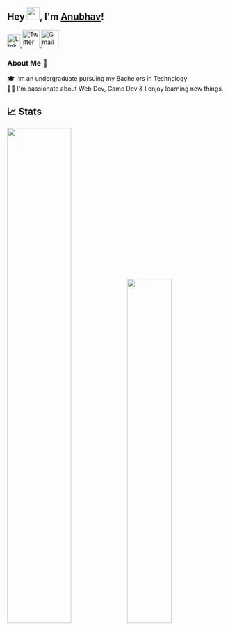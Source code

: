 ## Hey <img src="https://github.com/TheDudeThatCode/TheDudeThatCode/blob/master/Assets/Hi.gif" width="29">, I'm [Anubhav](https://anubhav06.github.io/portfolio)!
<a href="https://www.linkedin.com/in/anubhav-gupta06/">
  <img src="https://cdn.worldvectorlogo.com/logos/linkedin-icon-2.svg" title="Linkedin" alt="Linkedin Account" width="30"/>
</a>
<a href="https://twitter.com/anubhavstwt">
  <img src="https://cdn.worldvectorlogo.com/logos/twitter-6.svg" title="Twitter" alt="Twitter Account" width="40"/>
</a>
<a href="mailto:mail.anubhav06@gmail.com">
  <img src="https://cdn.worldvectorlogo.com/logos/gmail-icon-2.svg" title="Gmail" alt="Gmail Account" width="40"/>
</a>


<br/>

### About Me 🚀
🎓 I’m an undergraduate pursuing my Bachelors in Technology </br>
👨‍💻  I'm passionate about Web Dev, Game Dev & I enjoy learning new things. </br>



## 📈 Stats
<p>
	
  <img width="54%" src="https://github-readme-stats.vercel.app/api?username=anubhav06&show_icons=true&theme=tokyonight" />
  <img width="45%" src="https://github-readme-stats.vercel.app/api/top-langs?username=anubhav06&show_icons=true&theme=tokyonight&locale=en&layout=compact" /></br>
</p>
